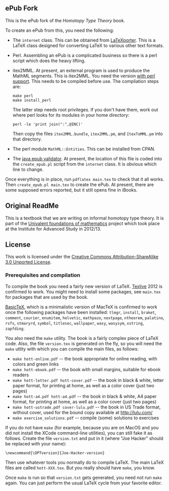 ## ePub Fork

This is the ePub fork of the *Homotopy Type Theory* book.

To create an ePub from this, you need the following:

* The `internet` class.  This can
be obtained from
[LaTeXporter](http://www.math.ntnu.no/~stacey/code/LaTeXporter).  This
is a LaTeX class designed for converting LaTeX to various other text
formats.
* Perl.  Assembling an ePub is a complicated business so there is a
  perl script which does the heavy lifting.
* itex2MML.  At present, an external program is used to produce the
  MathML segments.  This is itex2MML.  You need the version
  [with perl support](http://www.math.ntnu.no/~stacey/code/itex).
  This needs to be compiled before use.  The compliation steps are:
  
	  make perl
	  make install_perl

  The latter step needs root privileges.  If you don't have them, work
  out where perl looks for its modules in your home directory:
  
	  perl -le 'print join(":",@INC)'
	  
  Then copy the files `itex2MML.bundle`, `itex2MML.pm`, and
  `ItexToMML.pm` into that directory.
* The perl module `MathML::Entities`.  This can be installed from
  CPAN.
* The [java epub validator](http://code.google.com/p/epubcheck/).  At
  present, the location of this file is coded into the
  `create_epub.pl` script from the `internet` class.  It is obvious
  which line to change.

Once everything is in place, run `pdflatex main.tex` to check that it
all works.  Then `create_epub.pl main.tex` to create the ePub.  At
present, there are some supposed errors reported, but it still opens
fine in iBooks.
  


## Original ReadMe

This is a textbook that we are writing on informal homotopy type theory.
It is part of the [Univalent foundations of mathematics](http://www.math.ias.edu/sp/univalent)
project which took place at the Institute for Advanced Study in 2012/13.

## License

This work is licensed under the
[Creative Commons Attribution-ShareAlike 3.0 Unported License](http://creativecommons.org/licenses/by-sa/3.0/).

### Prerequisites and compilation

To compile the book you need a fairly new version of LaTeX.
[Texlive](http://www.tug.org/texlive/) 2012 is confirmed to work. You might need
to install some packages, see `main.tex` for packages that are used by the book.

[BasicTeX](http://www.tug.org/mactex/morepackages.html), which is a minimalistic
version of MacTeX is confirmed to work once the following packages have been
installed: `tlmgr`, `install`, `braket`, `comment`, `courier`, `enumitem`,
`helvetic`, `mathpazo`, `nextpage`, `ntheorem`, `palatino`, `rsfs`, `stmaryrd`,
`symbol`, `titlesec`, `wallpaper`, `wasy`, `wasysym`, `xstring`, `zapfding`.

You also need the `make` utility. The book is a fairly complex piece of LaTeX
code. Also, the file `version.tex` is generated on the fly, so you will need the
`make` utlity with which you can compile the main files, as follows:

* `make hott-online.pdf` -- the book appropriate for online reading, with colors and green links
* `make hott-ebook.pdf` -- the book with small margins, suitable for ebook readers
* `make hott-letter.pdf hott-cover.pdf` -- the book in black & white, letter paper format,
   for printing at home, as well as a color cover (just two pages)
* `make hott-a4.pdf hott-a4.pdf` -- the book in black & white, A4 paper format,
   for printing at home, as well as a color cover (just two pages)
* `make hott-ustrade.pdf cover-lulu.pdf` -- the book in US Trade format, without cover,
   used for the bound copy available at http://lulu.com/
* `make exercise_solutions.pdf` -- compile (some) solutions to exercises

If you do not have `make` (for example, because you are on MacOS and you did not
install the XCode command-line utilities), you can still fake it as follows.
Create the file `version.txt` and put in it (where "Joe Hacker" should be
replaced with your name):

    \newcommand{\OPTversion}{Joe-Hacker-version}

Then use whatever tools you normally do to compile LaTeX. The main LaTeX files are called 
`hott-XXX.tex`. But you really should have `make`, you know.

Once `make` is run so that `version.txt` gets generated, you need not run
`make` again. You can just perform the usual LaTeX cycle from your favorite editor.
